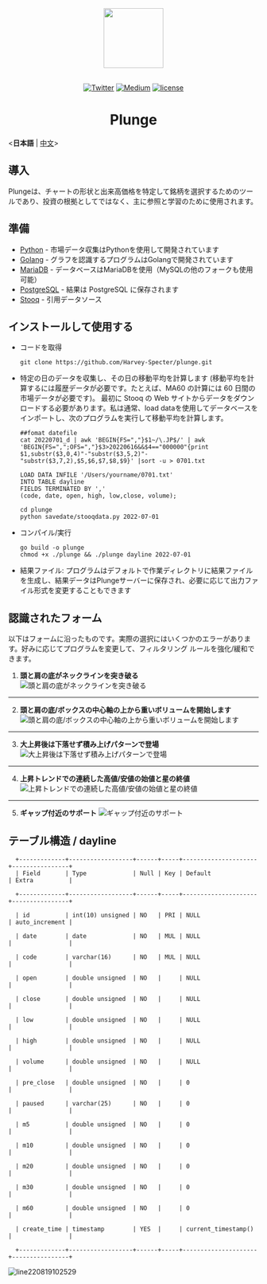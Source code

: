 <div align="center"> <a href="https://github.com/Harvey-Specter/plunge"> <img width="120" src="./img/logo_1024.png"> </a><br/><br/>

[![Twitter](https://img.shields.io/badge/Twitter-%231DA1F2.svg?logo=Twitter&logoColor=white)](https://twitter.com/@Lihong671)     [![Medium](https://img.shields.io/badge/Medium-12100E?logo=medium&logoColor=white)](https://medium.com/@lihong671)      [![license](https://img.shields.io/github/license/kailong321200875/vue-element-plus-admin.svg)](LICENSE)   
      
<h1>Plunge</h1>
</div>

<**日本語** |  [中文](./README_zh.md)>

## 導入

Plungeは、チャートの形状と出来高価格を特定して銘柄を選択するためのツールであり、投資の根拠としてではなく、主に参照と学習のために使用されます。

## 準備

- [Python](https://www.python.org/) - 市場データ収集はPythonを使用して開発されています
- [Golang](https://go.dev/) - グラフを認識するプログラムはGolangで開発されています
- [MariaDB](https://mariadb.org/) - データベースはMariaDBを使用（MySQLの他のフォークも使用可能）
- [PostgreSQL](https://www.postgresql.org/) - 結果は PostgreSQL に保存されます
- [Stooq](https://stooq.com/) - 引用データソース

## インストールして使用する
- コードを取得  

      git clone https://github.com/Harvey-Specter/plunge.git
- 特定の日のデータを収集し、その日の移動平均を計算します (移動平均を計算するには履歴データが必要です。たとえば、MA60 の計算には 60 日間の市場データが必要です)。 最初に Stooq の Web サイトからデータをダウンロードする必要があります。私は通常、load dataを使用してデータベースをインポートし、次のプログラムを実行して移動平均を計算します。

      ##fomat datefile
      cat 20220701_d | awk 'BEGIN{FS=","}$1~/\.JP$/' | awk 'BEGIN{FS=",";OFS=","}$3>20220616&&$4=="000000"{print $1,substr($3,0,4)"-"substr($3,5,2)"-"substr($3,7,2),$5,$6,$7,$8,$9}' |sort -u > 0701.txt

      LOAD DATA INFILE '/Users/yourname/0701.txt'  
      INTO TABLE dayline
      FIELDS TERMINATED BY ','
      (code, date, open, high, low,close, volume);
      
      cd plunge
      python savedate/stooqdata.py 2022-07-01
- コンパイル/実行

      go build -o plunge
      chmod +x ./plunge && ./plunge dayline 2022-07-01

- 結果ファイル: プログラムはデフォルトで作業ディレクトリに結果ファイルを生成し、結果データはPlungeサーバーに保存され、必要に応じて出力ファイル形式を変更することもできます
      
## 認識されたフォーム
以下はフォームに沿ったものです。実際の選択にはいくつかのエラーがあります。好みに応じてプログラムを変更して、フィルタリング ルールを強化/緩和できます。

1.	**頭と肩の底がネックラインを突き破る**    
   ![頭と肩の底がネックラインを突き破る](./img/headshoulder1.png)  

<hr/>

2.	**頭と肩の底/ボックスの中心軸の上から重いボリュームを開始します**  
   ![頭と肩の底/ボックスの中心軸の上から重いボリュームを開始します](./img/headshoulder2.png)
<hr/>

3.	**大上昇後は下落せず積み上げパターンで登場**  
   ![大上昇後は下落せず積み上げパターンで登場](./img/getChips.png)
<hr/>

4.	**上昇トレンドでの連続した高値/安値の始値と星の終値** 
   ![上昇トレンドでの連続した高値/安値の始値と星の終値](./img/stars.png)
<hr/>

5.	**ギャップ付近のサポート** 
   ![ギャップ付近のサポート](./img/gap.png)

## テーブル構造 /  dayline

      +-------------+------------------+------+-----+---------------------+----------------+
      | Field       | Type             | Null | Key | Default             | Extra          |

      +-------------+------------------+------+-----+---------------------+----------------+

      | id          | int(10) unsigned | NO   | PRI | NULL                | auto_increment |

      | date        | date             | NO   | MUL | NULL                |                |

      | code        | varchar(16)      | NO   | MUL | NULL                |                |

      | open        | double unsigned  | NO   |     | NULL                |                |

      | close       | double unsigned  | NO   |     | NULL                |                |

      | low         | double unsigned  | NO   |     | NULL                |                |

      | high        | double unsigned  | NO   |     | NULL                |                |

      | volume      | double unsigned  | NO   |     | NULL                |                |

      | pre_close   | double unsigned  | NO   |     | 0                   |                |

      | paused      | varchar(25)      | NO   |     | 0                   |                |

      | m5          | double unsigned  | NO   |     | 0                   |                |

      | m10         | double unsigned  | NO   |     | 0                   |                |

      | m20         | double unsigned  | NO   |     | 0                   |                |

      | m30         | double unsigned  | NO   |     | 0                   |                |

      | m60         | double unsigned  | NO   |     | 0                   |                |

      | create_time | timestamp        | YES  |     | current_timestamp() |                |

      +-------------+------------------+------+-----+---------------------+----------------+

![line220819102529](https://user-images.githubusercontent.com/5182031/185537574-b011bcc1-1388-402d-a108-ce57478a1e49.jpg)

